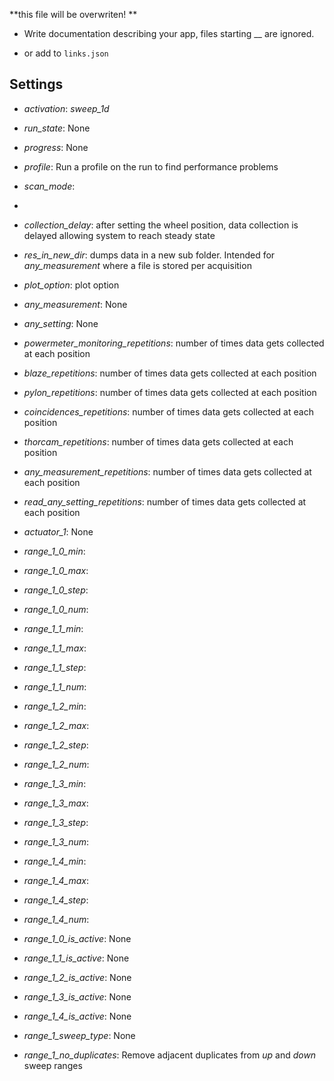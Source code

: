 **this file will be overwriten! **

 - Write documentation describing your app, files starting __ are ignored.

 - or add to `links.json`

## Settings

 - *activation*: <i>sweep_1d</i>

 - *run_state*: None

 - *progress*: None

 - *profile*: Run a profile on the run to find performance problems

 - *scan_mode*: 
-


 - *collection_delay*: after setting the wheel position, data collection is delayed allowing system to reach steady state

 - *res_in_new_dir*: dumps data in a new sub folder. Intended for <i>any_measurement</i> where a file is stored per acquisition

 - *plot_option*: plot option

 - *any_measurement*: None

 - *any_setting*: None

 - *powermeter_monitoring_repetitions*: number of times data gets collected at each position

 - *blaze_repetitions*: number of times data gets collected at each position

 - *pylon_repetitions*: number of times data gets collected at each position

 - *coincidences_repetitions*: number of times data gets collected at each position

 - *thorcam_repetitions*: number of times data gets collected at each position

 - *any_measurement_repetitions*: number of times data gets collected at each position

 - *read_any_setting_repetitions*: number of times data gets collected at each position

 - *actuator_1*: None

 - *range_1_0_min*: 

 - *range_1_0_max*: 

 - *range_1_0_step*: 

 - *range_1_0_num*: 

 - *range_1_1_min*: 

 - *range_1_1_max*: 

 - *range_1_1_step*: 

 - *range_1_1_num*: 

 - *range_1_2_min*: 

 - *range_1_2_max*: 

 - *range_1_2_step*: 

 - *range_1_2_num*: 

 - *range_1_3_min*: 

 - *range_1_3_max*: 

 - *range_1_3_step*: 

 - *range_1_3_num*: 

 - *range_1_4_min*: 

 - *range_1_4_max*: 

 - *range_1_4_step*: 

 - *range_1_4_num*: 

 - *range_1_0_is_active*: None

 - *range_1_1_is_active*: None

 - *range_1_2_is_active*: None

 - *range_1_3_is_active*: None

 - *range_1_4_is_active*: None

 - *range_1_sweep_type*: None

 - *range_1_no_duplicates*: Remove adjacent duplicates from *up* and *down* sweep ranges


